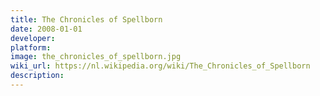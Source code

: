 ```yaml
---
title: The Chronicles of Spellborn
date: 2008-01-01
developer: 
platform: 
image: the_chronicles_of_spellborn.jpg
wiki_url: https://nl.wikipedia.org/wiki/The_Chronicles_of_Spellborn
description: 
---
```

